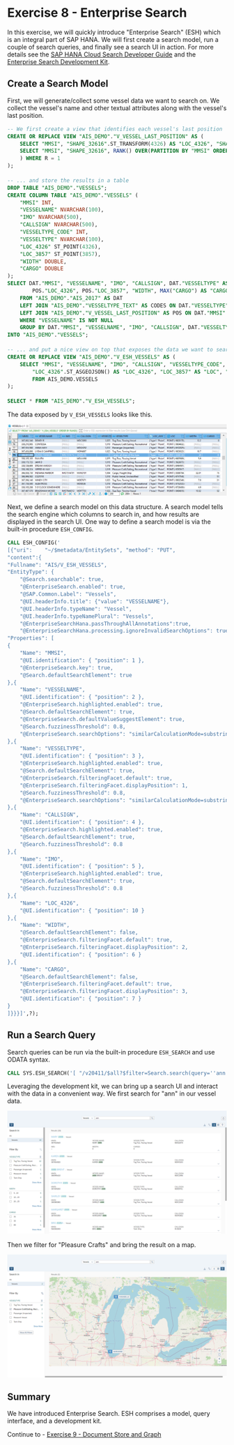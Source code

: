 # Exercise 8 - Enterprise Search

In this exercise, we will quickly introduce "Enterprise Search" (ESH) which is an integral part of SAP HANA. We will first create a search model, run a couple of search queries, and finally see a search UI in action. For more details see the [SAP HANA Cloud Search Developer Guide](https://help.sap.com/viewer/05c9edaee7fe4d28ab3627d0b1583df6/latest/en-US) and the [Enterprise Search Development Kit](https://github.wdf.sap.corp/pages/EnterpriseSearch/getting-started/).

## Create a Search Model<a name="subex1"></a>

First, we will generate/collect some vessel data we want to search on. We collect the vessel's name and other textual attributes along with the vessel's last position.

````SQL
-- We first create a view that identifies each vessel's last position
CREATE OR REPLACE VIEW "AIS_DEMO"."V_VESSEL_LAST_POSITION" AS (
	SELECT "MMSI", "SHAPE_32616".ST_TRANSFORM(4326) AS "LOC_4326", "SHAPE_32616".ST_TRANSFORM(3857) AS "LOC_3857" FROM (
	SELECT "MMSI", "SHAPE_32616", RANK() OVER(PARTITION BY "MMSI" ORDER BY "TS" DESC) AS R FROM "AIS_DEMO"."AIS_2017"
	) WHERE R = 1
);

-- ... and store the results in a table
DROP TABLE "AIS_DEMO"."VESSELS";
CREATE COLUMN TABLE "AIS_DEMO"."VESSELS" (
	"MMSI" INT,
	"VESSELNAME" NVARCHAR(100),
	"IMO" NVARCHAR(500),
	"CALLSIGN" NVARCHAR(500),
	"VESSELTYPE_CODE" INT,
	"VESSELTYPE" NVARCHAR(100),
	"LOC_4326" ST_POINT(4326),
	"LOC_3857" ST_POINT(3857),
	"WIDTH" DOUBLE,
	"CARGO" DOUBLE
);
SELECT DAT."MMSI", "VESSELNAME", "IMO", "CALLSIGN", DAT."VESSELTYPE" AS "VESSELTYPE_CODE", CODES."TEXT" AS "VESSELTYPE",
		POS."LOC_4326", POS."LOC_3857", "WIDTH", MAX("CARGO") AS "CARGO"
	FROM "AIS_DEMO"."AIS_2017" AS DAT
	LEFT JOIN "AIS_DEMO"."VESSELTYPE_TEXT" AS CODES ON DAT."VESSELTYPE" = CODES."CODE"
	LEFT JOIN "AIS_DEMO"."V_VESSEL_LAST_POSITION" AS POS ON DAT."MMSI" = POS."MMSI"
	WHERE "VESSELNAME" IS NOT NULL
	GROUP BY DAT."MMSI", "VESSELNAME", "IMO", "CALLSIGN", DAT."VESSELTYPE", CODES."TEXT", POS."LOC_4326", POS."LOC_3857", "WIDTH"
INTO "AIS_DEMO"."VESSELS";

-- ... and put a nice view on top that exposes the data we want to search and display in a result
CREATE OR REPLACE VIEW "AIS_DEMO"."V_ESH_VESSELS" AS (
	SELECT "MMSI", "VESSELNAME", "IMO", "CALLSIGN", "VESSELTYPE_CODE", "VESSELTYPE",
		"LOC_4326".ST_ASGEOJSON() AS "LOC_4326", "LOC_3857" AS "LOC", "WIDTH", "CARGO"
		FROM AIS_DEMO.VESSELS
);

SELECT * FROM "AIS_DEMO"."V_ESH_VESSELS";
````

The data exposed by `V_ESH_VESSELS` looks like this.

![](images/search_data.png)

Next, we define a search model on this data structure. A search model tells the search engine which columns to search in, and how results are displayed in the search UI. One way to define a search model is via the built-in procedure `ESH_CONFIG`.

````SQL
CALL ESH_CONFIG('
[{"uri":    "~/$metadata/EntitySets", "method": "PUT",
"content":{
"Fullname": "AIS/V_ESH_VESSELS",
"EntityType": {
	"@Search.searchable": true,
	"@EnterpriseSearch.enabled": true,
	"@SAP.Common.Label": "Vessels",
	"@UI.headerInfo.title": {"value": "VESSELNAME"},
	"@UI.headerInfo.typeName": "Vessel",
	"@UI.headerInfo.typeNamePlural": "Vessels",
	"@EnterpriseSearchHana.passThroughAllAnnotations":true,
	"@EnterpriseSearchHana.processing.ignoreInvalidSearchOptions": true,
"Properties": [
{
	"Name": "MMSI",
	"@UI.identification": { "position": 1 },
	"@EnterpriseSearch.key": true,
	"@Search.defaultSearchElement": true
},{
    "Name": "VESSELNAME",
	"@UI.identification": { "position": 2 },
    "@EnterpriseSearch.highlighted.enabled": true,
    "@Search.defaultSearchElement": true,
    "@EnterpriseSearch.defaultValueSuggestElement": true,
    "@Search.fuzzinessThreshold": 0.8,
    "@EnterpriseSearch.searchOptions": "similarCalculationMode=substringsearch"
},{
	"Name": "VESSELTYPE",
	"@UI.identification": { "position": 3 },
	"@EnterpriseSearch.highlighted.enabled": true,
	"@Search.defaultSearchElement": true,
	"@EnterpriseSearch.filteringFacet.default": true,
	"@EnterpriseSearch.filteringFacet.displayPosition": 1,
	"@Search.fuzzinessThreshold": 0.8,
	"@EnterpriseSearch.searchOptions": "similarCalculationMode=substringsearch"
},{
	"Name": "CALLSIGN",
	"@UI.identification": { "position": 4 },
	"@EnterpriseSearch.highlighted.enabled": true,
	"@Search.defaultSearchElement": true,
	"@Search.fuzzinessThreshold": 0.8
},{
    "Name": "IMO",
	"@UI.identification": { "position": 5 },
    "@EnterpriseSearch.highlighted.enabled": true,
    "@Search.defaultSearchElement": true,
    "@Search.fuzzinessThreshold": 0.8
},{
    "Name": "LOC_4326",
	"@UI.identification": { "position": 10 }
},{
    "Name": "WIDTH",
    "@Search.defaultSearchElement": false,
    "@EnterpriseSearch.filteringFacet.default": true,
    "@EnterpriseSearch.filteringFacet.displayPosition": 2,
    "@UI.identification": { "position": 6 }
},{
	"Name": "CARGO",
	"@Search.defaultSearchElement": false,
	"@EnterpriseSearch.filteringFacet.default": true,
	"@EnterpriseSearch.filteringFacet.displayPosition": 3,
	"@UI.identification": { "position": 7 }
}
]}}}]',?);
````

## Run a Search Query<a name="subex2"></a>

Search queries can be run via the built-in procedure `ESH_SEARCH` and use ODATA syntax.

````SQL
CALL SYS.ESH_SEARCH('[ "/v20411/$all?$filter=Search.search(query=''ann'')" ]', ?);
````

Leveraging the development kit, we can bring up a search UI and interact with the data in a convenient way. We first search for "ann" in our vessel data.

![](images/search_list.png)

Then we filter for "Pleasure Crafts" and bring the result on a map.

![](images/search_map.png)

## Summary

We have introduced Enterprise Search. ESH comprises a model, query interface, and a development kit.

Continue to - [Exercise 9 - Document Store and Graph](../ex9/README.md)
